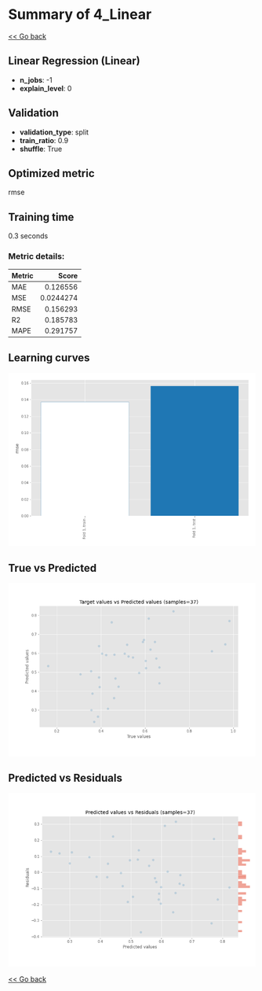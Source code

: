 # Summary of 4_Linear

[<< Go back](../README.md)


## Linear Regression (Linear)
- **n_jobs**: -1
- **explain_level**: 0

## Validation
 - **validation_type**: split
 - **train_ratio**: 0.9
 - **shuffle**: True

## Optimized metric
rmse

## Training time

0.3 seconds

### Metric details:
| Metric   |     Score |
|:---------|----------:|
| MAE      | 0.126556  |
| MSE      | 0.0244274 |
| RMSE     | 0.156293  |
| R2       | 0.185783  |
| MAPE     | 0.291757  |



## Learning curves
![Learning curves](learning_curves.png)
## True vs Predicted

![True vs Predicted](true_vs_predicted.png)


## Predicted vs Residuals

![Predicted vs Residuals](predicted_vs_residuals.png)



[<< Go back](../README.md)
